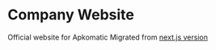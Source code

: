 # Company Website

Official website for Apkomatic
Migrated from [next.js version](https://github.com/apkomatic-tech/apkomatic-website)

